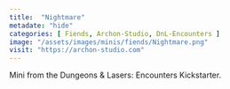 ```yaml
---
title:  "Nightmare"
metadate: "hide"
categories: [ Fiends, Archon-Studio, DnL-Encounters ]
image: "/assets/images/minis/fiends/Nightmare.png"
visit: "https://archon-studio.com"
---
```

Mini from the Dungeons & Lasers: Encounters Kickstarter.